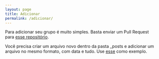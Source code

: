 ```yaml
---
layout: page
title: Adicionar
permalink: /adicionar/
---
```


<p>Para adicionar seu grupo é muito simples. Basta enviar um Pull Request para <a href="https://github.com/listatelegram/listatelegram.github.io">esse repositório</a>.</p>
<p>Você precisa criar um arquivo novo dentro da pasta _posts e adicionar um arquivo no mesmo formato, com data e tudo. Use <a href="https://raw.githubusercontent.com/listatelegram/listatelegram.github.io/master/_posts/2016-04-15-docker-br.markdown">esse</a> como exemplo.</p>
